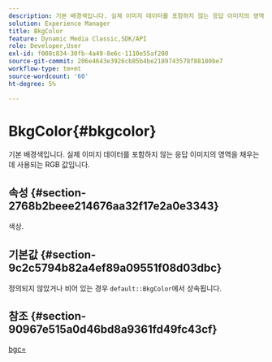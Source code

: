 ```yaml
---
description: 기본 배경색입니다. 실제 이미지 데이터를 포함하지 않는 응답 이미지의 영역을 채우는 데 사용되는 RGB 값입니다.
solution: Experience Manager
title: BkgColor
feature: Dynamic Media Classic,SDK/API
role: Developer,User
exl-id: f008c834-30fb-4a49-8e6c-1110e55af280
source-git-commit: 206e4643e3926cb85b4be2189743578f88180be7
workflow-type: tm+mt
source-wordcount: '60'
ht-degree: 5%

---
```


# BkgColor{#bkgcolor}

기본 배경색입니다. 실제 이미지 데이터를 포함하지 않는 응답 이미지의 영역을 채우는 데 사용되는 RGB 값입니다.

## 속성 {#section-2768b2beee214676aa32f17e2a0e3343}

색상.

## 기본값 {#section-9c2c5794b82a4ef89a09551f08d03dbc}

정의되지 않았거나 비어 있는 경우 `default::BkgColor`에서 상속됩니다.

## 참조 {#section-90967e515a0d46bd8a9361fd49fc43cf}

[bgc=](../../../../../is-api/http-ref/image-serving-api-ref/c-http-protocol-reference/c-command-reference/r-bgc.md#reference-53376175f617446fbe5c69120f834b88)
